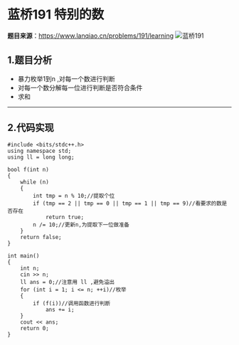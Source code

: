 # 蓝桥191 特别的数
**题目来源**：https://www.lanqiao.cn/problems/191/learning
![蓝桥191](../../../../../images/191.jpg "蓝桥191")

## 1.题目分析

+ 暴力枚举1到n ,对每一个数进行判断
+ 对每一个数分解每一位进行判断是否符合条件
+ 求和

***

## 2.代码实现

```
#include <bits/stdc++.h>
using namespace std;
using ll = long long;

bool f(int n)
{
    while (n)
    {
        int tmp = n % 10;//提取个位
        if (tmp == 2 || tmp == 0 || tmp == 1 || tmp == 9)//看要求的数是否存在
            return true;
        n /= 10;//更新n,为提取下一位做准备
    }
    return false;
}

int main()
{
    int n;
    cin >> n;
    ll ans = 0;//注意用 ll ,避免溢出
    for (int i = 1; i <= n; ++i)//枚举
    {
        if (f(i))//调用函数进行判断
            ans += i;
    }
    cout << ans;
    return 0;
}
```